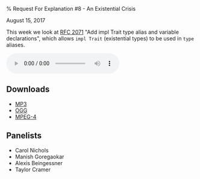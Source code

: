 % Request For Explanation #8 - An Existential Crisis

<div class="date">August 15, 2017</div>

This week we look at [RFC 2071](https://github.com/rust-lang/rfcs/pull/2071) "Add impl Trait type alias and variable declarations",
which allows `impl Trait` (existential types) to be used in `type` aliases.

<audio controls="controls">
    <source src="episode.mp3" type="audio/mp3">
    <source src="episode.ogg" type="audio/ogg">
    <source src="episode.m4a" type="audio/x-m4a">
</audio>

## Downloads

* [MP3](episode.mp3)
* [OGG](episode.ogg)
* [MPEG-4](episode.m4a)

## Panelists

* Carol Nichols
* Manish Goregaokar
* Alexis Beingessner
* Taylor Cramer
